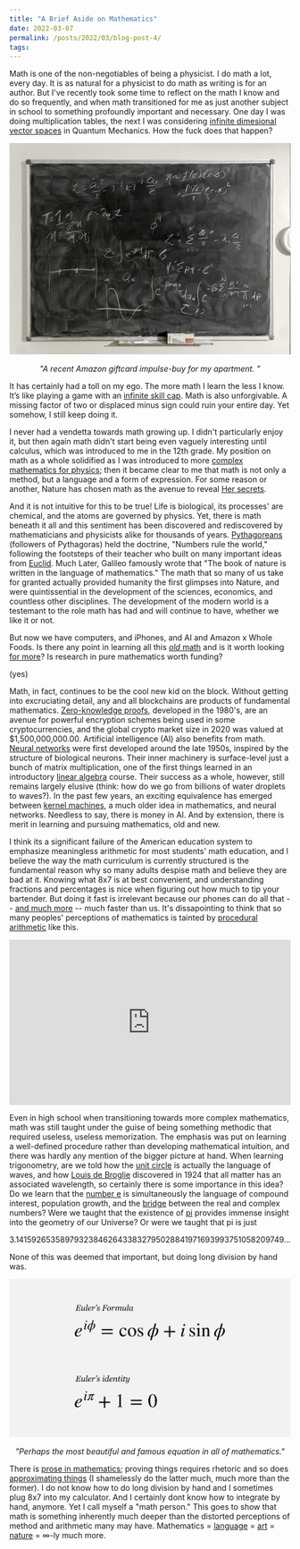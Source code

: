 ```yaml
---
title: "A Brief Aside on Mathematics"
date: 2022-03-07
permalink: /posts/2022/03/blog-post-4/
tags:
---
```


Math is one of the non-negotiables of being a physicist.  I do math a lot, every day. It is as natural for a physicist to do math as writing is for an author. But I've recently took some time to reflect on the math I know and do so frequently, and when math transitioned for me as just another subject in school to something profoundly important and necessary.  One day I was doing multiplication tables, the next I was considering [infinite dimesional vector spaces](https://en.wikipedia.org/wiki/Hilbert_space) in Quantum Mechanics. How the fuck does that happen?

![mug](/images/blackboard.JPG)
<p align="center">
  <em>"A recent Amazon giftcard impulse-buy for my apartment. "</em>
</p>

It has certainly had a toll on my ego. The more math I learn the less I know. It’s like playing a game with an [infinite skill cap](https://www.smashbros.com/en_US/). Math is also unforgivable.  A missing factor of two or displaced minus sign could ruin your entire day. Yet somehow, I still keep doing it.  

I never had a vendetta towards math growing up. I didn't particularly enjoy it, but then again math didn't start being even vaguely interesting until calculus, which was introduced to me in the 12th grade. My position on math as a whole solidified as I was introduced to more [complex mathematics for physics](https://www.google.com/search?client=safari&rls=en&q=lagrangian+hamilton&ie=UTF-8&oe=UTF-8); then it became clear to me that math is not only a method, but a language and a form of expression. For some reason or another, Nature has chosen math as the avenue to reveal [Her secrets](https://www.quantamagazine.org/the-mystery-at-the-heart-of-physics-that-only-math-can-solve-20210610/).

And it is not intuitive for this to be true! Life is biological, its processes' are chemical, and the atoms are governed by physics. Yet, there is math beneath it all and this sentiment has been discovered and rediscovered by mathematicians and physicists alike for thousands of years. [Pythagoreans](https://en.wikipedia.org/wiki/Pythagorean_theorem) (followers of Pythagoras) held the doctrine, "Numbers rule the world," following the footsteps of their teacher who built on many important ideas from [Euclid](https://en.wikipedia.org/wiki/Euclidean_geometry). Much Later, Galileo famously wrote that "The book of nature is written in the language of mathematics."  The math that so many of us take for granted actually provided humanity the first glimpses into Nature, and were quintissential in the development of the sciences, economics, and countless other disciplines. The development of the modern world is a testemant to the role math has had and will continue to have, whether we like it or not.

But now we have computers, and iPhones, and AI and Amazon x Whole Foods. Is there any point in learning all this [*old* math](https://en.wikipedia.org/wiki/Lebombo_bone) and is it worth looking [for more](https://en.wikipedia.org/wiki/Calabi–Yau_manifold)? Is research in pure mathematics worth funding?

(yes)

Math, in fact, continues to be the cool new kid on the block. Without getting into excruciating detail, any and all blockchains are products of fundamental mathematics. [Zero-knowledge proofs](https://www.youtube.com/watch?v=fOGdb1CTu5c), developed in the 1980's, are an avenue for powerful encryption schemes being used in some cryptocurrencies, and the global crypto market size in 2020 was valued at $1,500,000,000.00. Artificial intelligence (AI) also benefits from math. [Neural networks](https://playground.tensorflow.org/#activation=tanh&batchSize=10&dataset=circle&regDataset=reg-plane&learningRate=0.03&regularizationRate=0&noise=0&networkShape=4,2,2,2,2,2&seed=0.75450&showTestData=false&discretize=false&percTrainData=50&x=true&y=true&xTimesY=false&xSquared=false&ySquared=false&cosX=false&sinX=false&cosY=false&sinY=false&collectStats=false&problem=classification&initZero=false&hideText=false) were first developed around the late 1950s, inspired by the structure of biological neurons. Their inner machinery is surface-level just a bunch of matrix multiplication, one of the first things learned in an introductory [linear algebra](https://www.youtube.com/watch?v=kjBOesZCoqc) course. Their success as a whole, however, still remains largely elusive (think: how do we go from billions of water droplets to waves?). In the past few years, an exciting equivalence has emerged between [kernel machines](https://www.quantamagazine.org/a-new-link-to-an-old-model-could-crack-the-mystery-of-deep-learning-20211011/), a much older idea in mathematics, and neural networks. Needless to say, there is money in AI. And by extension, there is merit in learning and pursuing mathematics, old and new.

I think its a significant failure of the American education system to emphasize meaningless arithmetic for most students' math education, and I believe the way the math curriculum is currently structured is the fundamental reason why so many adults despise math and believe they are bad at it. Knowing what 8x7 is at best convenient, and understanding fractions and percentages is nice when figuring out how much to tip your bartender. But doing it fast is irrelevant because our phones can do all that -- [and much more](https://www.wolframalpha.com) -- much faster than us. It's dissapointing to think that so many peoples' perceptions of mathematics is tainted by [procedural arithmetic](https://www.math-drills.com/multiplication/multiplication_facts_to_144_no01_001qp.1613654234.pdf) like this.

<div style='position:relative; padding-bottom:calc(50.00% + 44px)'><iframe src='https://gfycat.com/ifr/AffectionateDirectAmazontreeboa' frameborder='0' scrolling='no' width='100%' height='100%' style='position:absolute;top:0;left:0;' allowfullscreen></iframe></div><p> <a href="https://gfycat.com/affectionatedirectamazontreeboa"></a></p>

Even in high school when transitioning towards more complex mathematics, math was still taught under the guise of being something methodic that required useless, useless memorization. The emphasis was put on learning a well-defined procedure rather than developing mathematical intuition, and there was hardly any mention of the bigger picture at hand. When learning trigonometry, are we told how the [unit circle](https://en.wikipedia.org/wiki/Euler%27s_identity) is actually the language of waves, and how [Louis de Broglie](https://en.wikipedia.org/wiki/Matter_wave) discovered in 1924 that all matter has an associated wavelength, so certainly there is some importance in this idea? Do we learn that the [number e](https://en.wikipedia.org/wiki/E_(mathematical_constant)) is simultaneously the language of compound interest, population growth, and the [bridge](https://www.youtube.com/watch?v=IUTGFQpKaPU) between the real and complex numbers? Were we taught that the existence of [pi](https://www.piday.org/million/) provides immense insight into the geometry of our Universe? Or were we taught that pi is just 

3.1415926535897932384626433832795028841971693993751058209749... 

None of this was deemed that important, but doing long division by hand was.

![mug](/images/euler.JPG)
<p align="center">
  <em>"Perhaps the most beautiful and famous equation in all of mathematics."</em>
</p>

There is [prose in mathematics](https://www.youtube.com/watch?v=PhNUjg9X4g8); proving things requires rhetoric and so does [approximating things](https://en.wikipedia.org/wiki/Taylor_series) (I shamelessly do the latter much, much more than the former). I do not know how to do long division by hand and I sometimes plug 8x7 into my calculator. And I certainly dont know how to integrate by hand, anymore. Yet I call myself a "math person."  This goes to show that math is something inherently much deeper than the distorted perceptions of method and arithmetic many may have. Mathematics = [language](https://en.wikipedia.org/wiki/Glossary_of_mathematical_symbols) = [art](https://math.hws.edu/eck/js/mandelbrot/MB.html) = [nature](https://en.wikipedia.org/wiki/Noether%27s_theorem) = ∞-ly much more.


